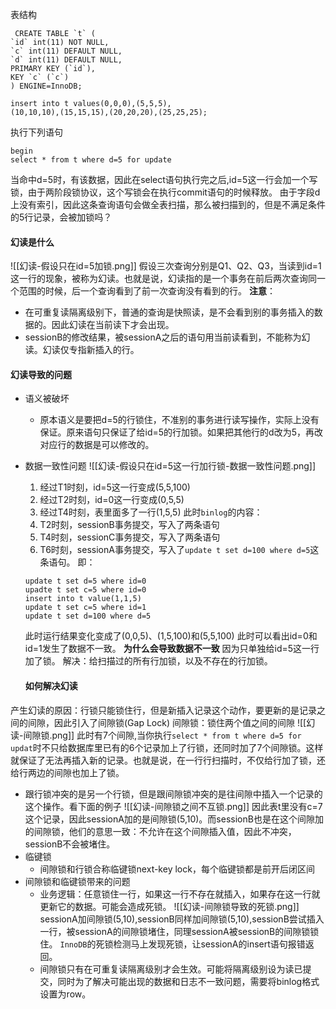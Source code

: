 表结构
```
 CREATE TABLE `t` (
`id` int(11) NOT NULL,
`c` int(11) DEFAULT NULL,
`d` int(11) DEFAULT NULL,
PRIMARY KEY (`id`),
KEY `c` (`c`)
) ENGINE=InnoDB; 

insert into t values(0,0,0),(5,5,5),
(10,10,10),(15,15,15),(20,20,20),(25,25,25);
```
执行下列语句
```
begin
select * from t where d=5 for update
```
当命中d=5时，有该数据，因此在select语句执行完之后,id=5这一行会加一个写锁，由于两阶段锁协议，这个写锁会在执行commit语句的时候释放。
由于字段d上没有索引，因此这条查询语句会做全表扫描，那么被扫描到的，但是不满足条件的5行记录，会被加锁吗？

#### 幻读是什么
![[幻读-假设只在id=5加锁.png]]
假设三次查询分别是Q1、Q2、Q3，当读到id=1这一行的现象，被称为幻读。也就是说，幻读指的是一个事务在前后两次查询同一个范围的时候，后一个查询看到了前一次查询没有看到的行。
**注意**：
- 在可重复读隔离级别下，普通的查询是快照读，是不会看到别的事务插入的数据的。因此幻读在当前读下才会出现。
- sessionB的修改结果，被sessionA之后的语句用当前读看到，不能称为幻读。幻读仅专指新插入的行。

#### 幻读导致的问题
- 语义被破坏
    - 原本语义是要把d=5的行锁住，不准别的事务进行读写操作，实际上没有保证。原来语句只保证了给id=5的行加锁。如果把其他行的d改为5，再改对应行的数据是可以修改的。
 - 数据一致性问题
     ![[幻读-假设只在id=5这一行加行锁-数据一致性问题.png]]
     1. 经过T1时刻，id=5这一行变成(5,5,100)
     2. 经过T2时刻，id=0这一行变成(0,5,5)
     3. 经过T4时刻，表里面多了一行(1,5,5)
     此时`binlog`的内容：
     1. T2时刻，sessionB事务提交，写入了两条语句
     2. T4时刻，sessionC事务提交，写入了两条语句
     3. T6时刻，sessionA事务提交，写入了`update t set d=100 where d=5`这条语句。
     即：
     ```
     update t set d=5 where id=0
     upadte t set c=5 where id=0
     insert into t value(1,1,5)
     update t set c=5 where id=1
     update t set d=100 where d=5
     ```
     此时运行结果变化变成了(0,0,5)、(1,5,100)和(5,5,100)
     此时可以看出id=0和id=1发生了数据不一致。
     **为什么会导致数据不一致**
     因为只单独给id=5这一行加了锁。
    解决：给扫描过的所有行加锁，以及不存在的行加锁。
    
    #### 如何解决幻读
    
产生幻读的原因：行锁只能锁住行，但是新插入记录这个动作，要更新的是记录之间的间隙，因此引入了间隙锁(Gap Lock)
间隙锁：锁住两个值之间的间隙
![[幻读-间隙锁.png]]
此时有7个间隙,当你执行`select * from t where d=5 for updat`时不只给数据库里已有的6个记录加上了行锁，还同时加了7个间隙锁。这样就保证了无法再插入新的记录。也就是说，在一行行扫描时，不仅给行加了锁，还给行两边的间隙也加上了锁。
- 跟行锁冲突的是另一个行锁，但是跟间隙锁冲突的是往间隙中插入一个记录的这个操作。看下面的例子
![[幻读-间隙锁之间不互锁.png]]
因此表t里没有c=7这个记录，因此sessionA加的是间隙锁(5,10)。而sessionB也是在这个间隙加的间隙锁，他们的意思一致：不允许在这个间隙插入值，因此不冲突，sessionB不会被堵住。
- 临键锁
    - 间隙锁和行锁合称临键锁next-key lock，每个临键锁都是前开后闭区间
- 间隙锁和临键锁带来的问题
    - 业务逻辑：任意锁住一行，如果这一行不存在就插入，如果存在这一行就更新它的数据。可能会造成死锁。
    ![[幻读-间隙锁导致的死锁.png]]
    sessionA加间隙锁(5,10),sessionB同样加间隙锁(5,10),sessionB尝试插入一行，被sessionA的间隙锁堵住，同理sessionA被sessionB的间隙锁锁住。
    `InnoDB`的死锁检测马上发现死锁，让sessionA的insert语句报错返回。
   - 间隙锁只有在可重复读隔离级别才会生效。可能将隔离级别设为读已提交，同时为了解决可能出现的数据和日志不一致问题，需要将binlog格式设置为row。

